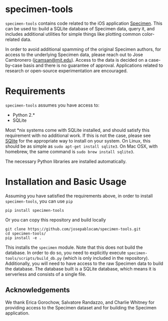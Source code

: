 # specimen-tools

`specimen-tools` contains code related to the iOS application 
[Specimen](https://itunes.apple.com/us/app/specimen-a-game-about-color/).
This can be used to: build a SQLite database of Specimen data, query it, and
includes additional utilities for simple things like plotting common
color-related data.

In order to avoid additional spamming of the original Specimen authors, 
for access to the underlying Specimen data, please reach out to 
Jose Cambronero (jcamsan@mit.edu). Access to the data is decided on a
case-by-case basis and there is no guarantee of approval. Applications
related to research or open-source experimentation are encouraged.

# Requirements
`specimen-tools` assumes you have access to:

* Python 2.*
* SQLite

Most *nix systems come with SQLite installed, and should satisfy this
requirement with no additional work. If this is not the case, please
see [SQlite](https://sqlite.org/) for the appropriate way to install 
on your system. On Linux, this should be as simple as
`sudo apt-get install sqlite3`. On Mac OSX, with homebrew,
the same command is `sudo brew install sqlite3`.

The necessary Python libraries are installed automatically.


# Installation and Basic Usage
Assuming you have satisfied the requirements above,
in order to install `specimen-tools`, you can use `pip`

```
pip install specimen-tools
```

Or you can copy this repository and build locally

```
git clone https://github.com/josepablocam/specimen-tools.git
cd specimen-tools/
pip install -e .
```

This installs the `specimen` module. Note that this does not build
the database. In order to do so, you need to explicitly execute
`specimen-tools/scripts/build_db.py` (which is only included
in the repository). Additionally, you will need to have access
to the raw Specimen data to build the database. The database
built is a SQLite database, which means it is serverless and
consists of a single file.


## Acknowledgements
We thank Erica Gorochow, Salvatore Randazzo, and Charlie Whitney
for providing access to the Specimen dataset and for building
the Specimen application.
